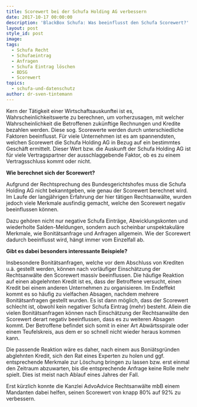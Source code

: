 ```yaml
---
title: Scorewert bei der Schufa Holding AG verbessern
date: 2017-10-17 00:00:00
description: 'BlackBox Schufa: Was beeinflusst den Schufa Scorewert?'
layout: post
style_id: post
image:
tags:
  - Schufa Recht
  - Schufaeintrag
  - Anfragen
  - Schufa Eintrag löschen
  - BDSG
  - Scorewert
topics:
  - schufa-und-datenschutz
author: dr-sven-tintemann
---
```



Kern der Tätigkeit einer Wirtschaftsauskunftei ist es, Wahrscheinlichkeitswerte zu berechnen, um vorherzusagen, mit welcher Wahrscheinlichkeit die Betroffenen zukünftige Rechnungen und Kredite bezahlen werden. Diese sog. Scorewerte werden durch unterschiedliche Faktoren beeinflusst. Für viele Unternehmen ist es am spannendsten, welchen Scorewert die Schufa Holding AG in Bezug auf ein bestimmtes Geschäft ermittelt. Dieser Wert bzw. die Auskunft der Schufa Holding AG ist für viele Vertragspartner der ausschlaggebende Faktor, ob es zu einem Vertragsschluss kommt oder nicht.

**Wie berechnet sich der Scorewert?**

Aufgrund der Rechtsprechung des Bundesgerichtshofes muss die Schufa Holding AG nicht bekanntgeben, wie genau der Scorewert berechnet wird. Im Laufe der langjährigen Erfahrung der hier tätigen Rechtsanwälte, wurden jedoch viele Merkmale ausfindig gemacht, welche den Scorewert negativ beeinflussen können.

Dazu gehören nicht nur negative Schufa Einträge, Abwicklungskonten und wiederholte Salden-Meldungen, sondern auch scheinbar unspektakuläre Merkmale, wie Bonitätsanfrage und Anfragen allgemein. Wie der Scorewert dadurch beeinflusst wird, hängt immer vom Einzelfall ab.

**Gibt es dabei besonders interessante Beispiele?**

Insbesondere Bonitätsanfragen, welche vor dem Abschluss von Krediten u.ä. gestellt werden, können nach vorläufiger Einschätzung der Rechtsanwälte den Scorewert massiv beeinflussen. Die häufige Reaktion auf einen abgelehnten Kredit ist es, dass der Betroffene versucht, einen Kredit bei einem anderen Unternehmen zu organisieren. Im Endeffekt kommt es so häufig zu vielfachen Absagen, nachdem mehrere Bonitätsanfragen gestellt wurden. Es ist dann möglich, dass der Scorewert schlecht ist, obwohl kein negativer Schufa Eintrag (mehr) besteht. Allein die vielen Bonitätsanfragen können nach Einschätzung der Rechtsanwälte den Scorewert derart negativ beeinflussen, dass es zu weiteren Absagen kommt. Der Betroffene befindet sich somit in einer Art Abwärtsspirale oder einem Teufelskreis, aus dem er so schnell nicht wieder heraus kommen kann.

Die passende Reaktion wäre es daher, nach einem aus Boniätsgründen abglehnten Kredit, sich den Rat eines Experten zu holen und ggf. entsprechende Merkmale zur Löschung bringen zu lassen bzw. erst einmal den Zeitraum abzuwarten, bis die entsprechende Anfrage keine Rolle mehr spielt. Dies ist meist nach Ablauf eines Jahres der Fall.

Erst kürzlich konnte die Kanzlei AdvoAdvice Rechtsanwälte mbB einem Mandanten dabei helfen, seinen Scorewert von knapp 80% auf 92% zu verbessern.